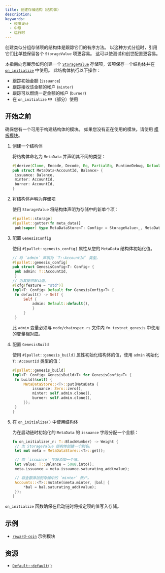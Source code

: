 ```yaml
---
title: 创建存储结构（结构体）
description:
keywords:
  - 模块设计
  - 中级
  - 运行时
---
```


创建类似分组存储项的结构体是跟踪它们的有序方法。
以这种方式分组时，引用它们比单独保留各个 `StorageValue` 项更容易。
这可以使测试和创世配置更容易。

本指南向您展示如何创建一个 [`StorageValue`](https://paritytech.github.io/substrate/master/frame_support/storage/trait.StorageValue.html) 存储项，该项保存一个结构体并在 [`on_initialize`](https://paritytech.github.io/substrate/master/frame_support/traits/trait.Hooks.html#method.on_initialize) 中使用。
此结构体执行以下操作：

- 跟踪初始金额 (`issuance`)
- 跟踪接收该金额的帐户 (`minter`)
- 跟踪可以燃烧一定金额的帐户 (`burner`)
- 在 `on_initialize` 中（部分）使用

## 开始之前

确保您有一个可用于构建结构体的模块。
如果您没有正在使用的模块，请使用 [模板模块](https://github.com/substrate-developer-hub/substrate-node-template/blob/main/pallets/template/src/lib.rs)。

1. 创建一个结构体

   将结构体命名为 `MetaData` 并声明其不同的类型：

   ```rust
   #[derive(Clone, Encode, Decode, Eq, PartialEq, RuntimeDebug, Default)]
   pub struct MetaData<AccountId, Balance> {
   	issuance: Balance,
   	minter: AccountId,
   	burner: AccountId,
   }
   ```

1. 将结构体声明为存储项

   使用 `StorageValue` 将结构体声明为存储中的新单个项：

   ```rust
   #[pallet::storage]
   #[pallet::getter(fn meta_data)]
   	pub(super) type MetaDataStore<T: Config> = StorageValue<_, MetaData<T::AccountId, T::Balance>, ValueQuery>;
   ```

1. 配置 `GenesisConfig`

   使用 `#[pallet::genesis_config]` 属性从您的 `MetaData` 结构体初始化值。

   ```rust
   // 将 `admin` 声明为 `T::AccountId` 类型。
   #[pallet::genesis_config]
   pub struct GenesisConfig<T: Config> {
   	pub admin: T::AccountId,
   	}
   // 为其提供默认值。
   #[cfg(feature = "std")]
   impl<T: Config> Default for GenesisConfig<T> {
   	fn default() -> Self {
   		Self {
   			admin: Default::default(),
   			}
   		}
   	}
   ```

   此 `admin` 变量必须与 `node/chainspec.rs` 文件内 `fn testnet_genesis` 中使用的变量相对应。

1. 配置 `GenesisBuild`

   使用 `#[pallet::genesis_build]` 属性初始化结构体的值，使用 `admin` 初始化 `T::AccountId` 类型的值：

   ```rust
   #[pallet::genesis_build]
   impl<T: Config> GenesisBuild<T> for GenesisConfig<T> {
   	fn build(&self) {
   		MetaDataStore::<T>::put(MetaData {
   			issuance: Zero::zero(),
   			minter: self.admin.clone(),
   			burner: self.admin.clone(),
   		});
   	}
   }
   ```

1. 在 `on_initialize()` 中使用结构体

   为在启动链时初始化的 `MetaData` 的 `issuance` 字段分配一个金额：

   ```rust
   fn on_initialize(_n: T::BlockNumber) -> Weight {
   	// 为 StorageValue 结构体创建一个别名。
   	let mut meta = MetaDataStore::<T>::get();

   	// 向 `issuance` 字段添加一个值。
   	let value: T::Balance = 50u8.into();
   	meta.issuance = meta.issuance.saturating_add(value);

   	// 将金额添加到存储中的 `minter` 帐户。
   	Accounts::<T>::mutate(&meta.minter, |bal| {
   		*bal = bal.saturating_add(value);
   	});
   }
   ```

`on_initialize` 函数确保在启动链时将指定项的值写入存储。

## 示例

- [`reward-coin`](https://github.com/substrate-developer-hub/substrate-how-to-guides/blob/d3602a66d66be5b013f2e3330081ea4e0d6dd978/example-code/template-node/pallets/reward-coin/src/lib.rs#L24-L29) 示例模块

## 资源

- [`Default::default()`](https://paritytech.github.io/substrate/master/sp_std/default/trait.Default.html)

